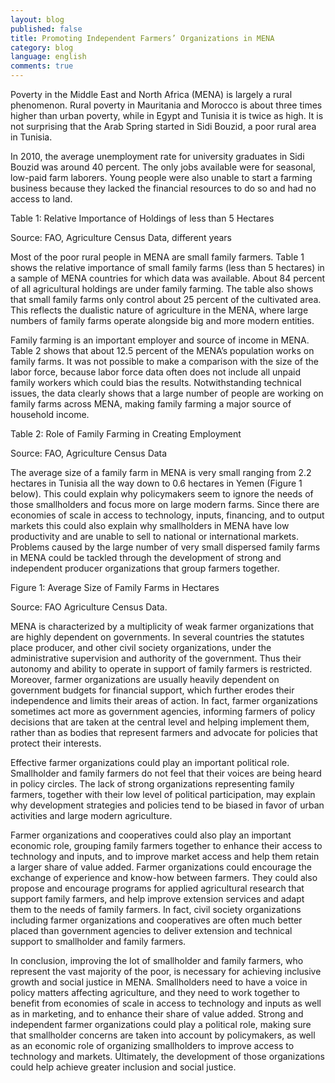 ```yaml
---
layout: blog
published: false
title: Promoting Independent Farmers’ Organizations in MENA
category: blog
language: english
comments: true
---
```


Poverty in the Middle East and North Africa (MENA) is largely a rural phenomenon.  Rural poverty in Mauritania and Morocco is about three times higher than urban poverty, while in Egypt and Tunisia it is twice as high.  It is not surprising that the Arab Spring started in Sidi Bouzid, a poor rural area in Tunisia.  

In 2010, the average unemployment rate for university graduates in Sidi Bouzid was around 40 percent.  The only jobs available were for seasonal, low-paid farm laborers.  Young people were also unable to start a farming business because they lacked the financial resources to do so and had no access to land.  


Table 1:  Relative Importance of Holdings of less than 5 Hectares
	
Source:  FAO, Agriculture Census Data, different years

Most of the poor rural people in MENA are small family farmers.   Table 1 shows the relative importance of small family farms (less than 5 hectares) in a sample of MENA countries for which data was available.  About 84 percent of all agricultural holdings are under family farming.   The table also shows that small family farms only control about 25 percent of the cultivated area.   This reflects the dualistic nature of agriculture in the MENA, where large numbers of family farms operate alongside big and more modern entities.  

Family farming is an important employer and source of income in MENA.  Table 2 shows that about 12.5 percent of the MENA’s population works on family farms.  It was not possible to make a comparison with the size of the labor force, because labor force data often does not include all unpaid family workers which could bias the results.  Notwithstanding technical issues, the data clearly shows that a large number of people are working on family farms across MENA, making family farming a major source of household income.  

Table 2: Role of Family Farming in Creating Employment
		
Source: FAO, Agriculture Census Data

The average size of a family farm in MENA is very small ranging from 2.2 hectares in Tunisia all the way down to 0.6 hectares in Yemen (Figure 1 below).  This could explain why policymakers seem to ignore the needs of those smallholders and focus more on large modern farms.   Since there are economies of scale in access to technology, inputs, financing, and to output markets this could also explain why smallholders in MENA have low productivity and are unable to sell to national or international markets. 
Problems caused by the large number of very small dispersed family farms in MENA could be tackled through the development of strong and independent producer organizations that group farmers together. 

Figure 1: Average Size of Family Farms in Hectares
 
Source: FAO Agriculture Census Data.


MENA is characterized by a multiplicity of weak farmer organizations that are highly dependent on governments.  In several countries the statutes place producer, and other civil society organizations, under the administrative supervision and authority of the government.  Thus their autonomy and ability to operate in support of family farmers is restricted.  Moreover, farmer organizations are usually heavily dependent on government budgets for financial support, which further erodes their independence and limits their areas of action.  In fact, farmer organizations sometimes act more as government agencies, informing farmers of policy decisions that are taken at the central level and helping implement them, rather than as bodies that represent farmers and advocate for policies that protect their interests.

Effective farmer organizations could play an important political role.  Smallholder and family farmers do not feel that their voices are being heard in policy circles.  The lack of strong organizations representing family farmers, together with their low level of political participation, may explain why development strategies and policies tend to be biased in favor of urban activities and large modern agriculture. 

Farmer organizations and cooperatives could also play an important economic role, grouping family farmers together to enhance their access to technology and inputs, and to improve market access and help them retain a larger share of value added.  Farmer organizations could encourage the exchange of experience and know-how between farmers.  They could also propose and encourage programs for applied agricultural research that support family farmers, and help improve extension services and adapt them to the needs of family farmers.  In fact, civil society organizations including farmer organizations and cooperatives are often much better placed than government agencies to deliver extension and technical support to smallholder and family farmers.
 
In conclusion, improving the lot of smallholder and family farmers, who represent the vast majority of the poor, is necessary for achieving inclusive growth and social justice in MENA.   Smallholders need to have a voice in policy matters affecting agriculture, and they need to work together to benefit from economies of scale in access to technology and inputs as well as in marketing, and to enhance their share of value added.   Strong and independent farmer organizations could play a political role, making sure that smallholder concerns are taken into account by policymakers, as well as an economic role of organizing smallholders to improve access to technology and markets.  Ultimately, the development of those organizations could help achieve greater inclusion and social justice.
